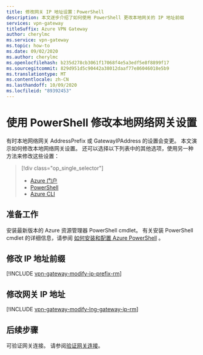 ```yaml
---
title: 修改网关 IP 地址设置：PowerShell
description: 本文逐步介绍了如何使用 PowerShell 更改本地网关的 IP 地址前缀
services: vpn-gateway
titleSuffix: Azure VPN Gateway
author: cherylmc
ms.service: vpn-gateway
ms.topic: how-to
ms.date: 09/02/2020
ms.author: cherylmc
ms.openlocfilehash: b235d278cb3061f17068f4e5a3edf5e8f8899f17
ms.sourcegitcommit: 829d951d5c90442a38012daaf77e86046018e5b9
ms.translationtype: MT
ms.contentlocale: zh-CN
ms.lasthandoff: 10/09/2020
ms.locfileid: "89392453"
---
```

# <a name="modify-local-network-gateway-settings-using-powershell"></a>使用 PowerShell 修改本地网络网关设置

有时本地网络网关 AddressPrefix 或 GatewayIPAddress 的设置会变更。 本文演示如何修改本地网络网关设置。 还可以选择以下列表中的其他选项，使用另一种方法来修改这些设置：

> [!div class="op_single_selector"]
> * [Azure 门户](vpn-gateway-modify-local-network-gateway-portal.md)
> * [PowerShell](vpn-gateway-modify-local-network-gateway.md)
> * [Azure CLI](vpn-gateway-modify-local-network-gateway-cli.md)
>
>

## <a name="before-you-begin"></a><a name="before"></a>准备工作

安装最新版本的 Azure 资源管理器 PowerShell cmdlet。 有关安装 PowerShell cmdlet 的详细信息，请参阅 [如何安装和配置 Azure PowerShell](/powershell/azure/) 。

## <a name="modify-ip-address-prefixes"></a><a name="ipaddprefix"></a>修改 IP 地址前缀

[!INCLUDE [vpn-gateway-modify-ip-prefix-rm](../../includes/vpn-gateway-modify-ip-prefix-rm-include.md)]

## <a name="modify-the-gateway-ip-address"></a><a name="gwip"></a>修改网关 IP 地址

[!INCLUDE [vpn-gateway-modify-lng-gateway-ip-rm](../../includes/vpn-gateway-modify-lng-gateway-ip-rm-include.md)]

## <a name="next-steps"></a>后续步骤

可验证网关连接。 请参阅[验证网关连接](vpn-gateway-verify-connection-resource-manager.md)。